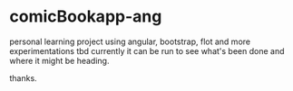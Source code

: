 comicBookapp-ang
================

personal learning project using angular, bootstrap, flot and more experimentations tbd
currently it can be run to see what's been done and where it might be heading.

thanks.
